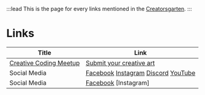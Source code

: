:::lead
This is the page for every links mentioned in the [Creatorsgarten](https://creatorsgarten.org/).
:::

# Links

| Title | Link |
| --- | --- |
| [Creative Coding Meetup](https://grtn.org/e/creativecodingmeetup) | [Submit your creative art](https://grtn.org/creative-art-submit) |
| Social Media | [Facebook](https://grtn.org/facebook) [Instagram](https://grtn.org/instagram) [Discord](https://grtn.org/discord) [YouTube](https://grtn.org/youtube) |
| Social Media | [Facebook](http://grtn.org/fb) [Instagram] |